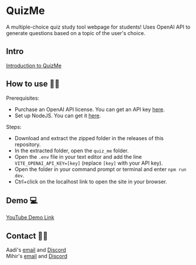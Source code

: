 QuizMe
=======
A multiple-choice quiz study tool webpage for students! Uses OpenAI API to generate questions based on a topic of the user's choice.

## Intro
[Introduction to QuizMe](https://docs.google.com/presentation/d/1DaupiFZ58PN0DLEnLjbAz0H3h4H9Oja3N7_ihedbZss/edit?usp=sharing)


## How to use 🧑‍🎓

Prerequisites:
- Purchase an OpenAI API license. You can get an API key [here](https://platform.openai.com/).
- Set up NodeJS. You can get it [here](https://nodejs.org/en/download).

Steps:
- Download and extract the zipped folder in the releases of this repository.
- In the extracted folder, open the `quiz_me` folder.
- Open the `.env` file in your text editor and add the line `VITE_OPENAI_API_KEY=[key]` (replace `[key]` with your API key).
- Open the folder in your command prompt or terminal and enter `npm run dev`.
- Ctrl+click on the localhost link to open the site in your browser.


## Demo 💻
[YouTube Demo Link](https://www.youtube.com/watch?v=A1ZuH3fhx_g)

## Contact 👨‍💻
Aadi's [email](mailto:aadibhat09@gmail.com) and [Discord](https://discordapp.com/users/779065933029310474)<br>
Mihir's [email](mailto:mihirnbapat@gmail.com) and [Discord](https://discordapp.com/users/693514463093063780)
